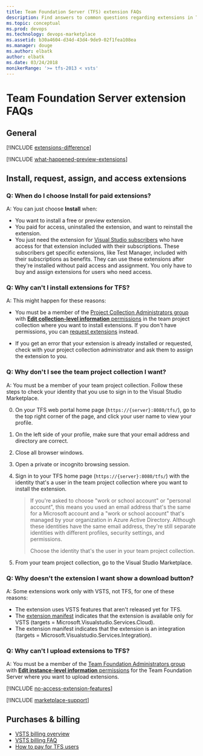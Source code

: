 ```yaml
---
title: Team Foundation Server (TFS) extension FAQs
description: Find answers to common questions regarding extensions in Team Foundation Server (TFS)
ms.topic: conceptual
ms.prod: devops
ms.technology: devops-marketplace
ms.assetid: b30a4604-d34d-43d4-9de9-02f1fea108ea
ms.manager: douge
ms.author: elbatk
author: elbatk
ms.date: 03/24/2018
monikerRange: '>= tfs-2013 < vsts'
---
```


# Team Foundation Server extension FAQs

## General

<!-- BEGINSECTION class="m-qanda" -->

<a name="difference"></a>

[!INCLUDE [extensions-difference](_shared/qa-extensions-difference.md)]

[!INCLUDE [what-happened-preview-extensions](../_shared/qa-what-happened-preview-extensions.md)]

<!-- ENDSECTION --> 

## Install, request, assign, and access extensions

<!-- BEGINSECTION class="m-qanda" -->

<a name="paid-access"></a>

### Q: When do I choose Install for paid extensions? 

A: You can just choose **Install** when: 

*	You want to install a free or preview extension. 
*	You paid for access, uninstalled the extension, and want to reinstall the extension. 
*	You just need the extension for [Visual Studio subscribers](https://marketplace.visualstudio.com/subscriptions) 
who have access for that extension included with their subscriptions. These subscribers get specific extensions, like Test Manager, 
included with their subscriptions as benefits. They can use these extensions after they're installed without paid access and assignment. You only have to buy and assign extensions for users who need access.

<a name="no-install"></a>

### Q: Why can't I install extensions for TFS?

A: This might happen for these reasons: 

* You must be a member of the [Project Collection Administrators group](../security/set-project-collection-level-permissions.md) 
with [**Edit collection-level information** permissions](../security/permissions.md#collection) in the team project collection where you want to install extensions. If you don't have permissions, you can [request extensions](./how-to/request-tfs-extensions.md) instead.

* If you get an error that your extension is already installed or requested, check with your project collection administrator and ask them to assign the extension to you.

	<!-- image placeholder -->

<a name="no-team-project collection"></a>

### Q: Why don't I see the team project collection I want?

A:	You must be a member of your team project collection. 
Follow these steps to check your identity that you use 
to sign in to the Visual Studio Marketplace. 

0.	On your TFS web portal home page (```https://{server}:8080/tfs/```), 
go to the top right corner of the page, and click your user name to view your profile. 
0.	On the left side of your profile, make sure that your email address and directory are correct.
0.	Close all browser windows.
0.	Open a private or incognito browsing session.
0.	Sign in to your TFS home page (```https://{server}:8080/tfs/```) 
with the identity that's a user in the team project collection 
where you want to install the extension.

	> If you're asked to choose "work or school account" or 
	> "personal account", this means you used an email address 
	> that's the same for a Microsoft account and a "work or school account" 
	> that's managed by your organization in Azure Active Directory. 
	> Although these identities have the same email address, 
	> they're still separate identities with different profiles, 
	> security settings, and permissions.
	> 
	> Choose the identity that's the user in your team project collection. 

0.	From your team project collection, go to the Visual Studio Marketplace.

<a name="no-download"></a>

### Q: Why doesn't the extension I want show a download button?

A: Some extensions work only with VSTS, not TFS, for one of these reasons:

- The extension uses VSTS features that aren't released yet for TFS.
- The [extension manifest](../extend/develop/manifest.md) indicates that the extension 
is available only for VSTS (targets = Microsoft.Visualstudio.Services.Cloud).
- The extension manifest indicates that the extension is an integration (targets = Microsoft.Visualstudio.Services.Integration).

<a name="no-upload"></a>

### Q: Why can't I upload extensions to TFS?

A: You must be a member of the 
[Team Foundation Administrators group](../tfs-server/add-administrator-tfs.md#server) 
with [**Edit instance-level information** permissions](../security/permissions.md#server) 
for the Team Foundation Server where you want to upload extensions.

<a name="extension-access"></a>

[!INCLUDE [no-access-extension-features](../_shared/qa-no-access-extension-features.md)]

<!-- ENDSECTION --> 

<a name="get-support"></a>

[!INCLUDE [marketplace-support](_shared/qa-marketplace-support.md)]

<a name="billing"></a>

## Purchases & billing

- [VSTS billing overview](../billing/overview.md)
- [VSTS billing FAQ](../billing/vsts-billing-faq.md)
- [How to pay for TFS users](../billing/buy-access-tfs-test-hub.md)
